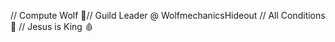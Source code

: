 // Compute Wolf 🐺// Guild Leader @ WolfmechanicsHideout 
// All Conditions 🌌 // Jesus is King 🩸

<!---
wolfmechanics/wolfmechanics is a ✨ special ✨ repository because its `README.md` (this file) appears on your GitHub profile.
You can click the Preview link to take a look at your changes.
--->
